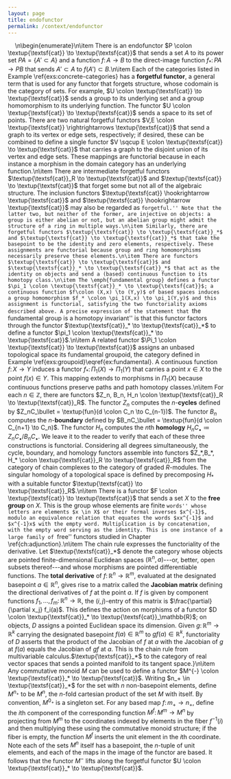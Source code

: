 ```yaml
---
layout: page
title: endofunctor
permalink: /context/endofunctor
---
```

$\quad$\n\begin{enumerate}\n\item There is an endofunctor $P \colon \textup{\textsf{cat}} \to \textup{\textsf{cat}}$ that sends a set $A$ to its power set $PA = \{ A' \subset A\}$ and a function $f \colon A \to B$ to the direct-image function $f_* \colon PA \to PB$ that sends $A' \subset A$ to $f(A') \subset B$.\n\item Each of the categories listed in Example \ref{exs:concrete-categories} has a **forgetful functor**, a general term that is used for any functor that forgets structure, whose codomain is the category of sets. For example, $U \colon \textup{\textsf{cat}} \to \textup{\textsf{cat}}$ sends a group to its underlying set and a group homomorphism to its underlying function. The functor $U \colon \textup{\textsf{cat}} \to \textup{\textsf{cat}}$ sends a space to its set of points. There are two natural forgetful functors $V,E \colon \textup{\textsf{cat}} \rightrightarrows \textup{\textsf{cat}}$ that send a graph to its vertex or edge sets, respectively; if desired, these can be combined to define a single functor $V \sqcup E \colon \textup{\textsf{cat}} \to \textup{\textsf{cat}}$ that carries a graph to the disjoint union of its vertex and edge sets. These mappings are functorial because in each instance a morphism in the domain category has an underlying function.\n\item There are intermediate forgetful functors $\textup{\textsf{cat}}_R \to \textup{\textsf{cat}}$ and $\textup{\textsf{cat}} \to \textup{\textsf{cat}}$ that forget some but not all of the algebraic structure. The inclusion functors $\textup{\textsf{cat}} \hookrightarrow \textup{\textsf{cat}}$ and $\textup{\textsf{cat}} \hookrightarrow \textup{\textsf{cat}}$ may also be regarded as ``forgetful.'' Note that the latter two, but neither of the former, are injective on objects: a group is either abelian or not, but an abelian group might admit the structure of a ring in multiple ways.\n\item Similarly, there are forgetful functors $\textup{\textsf{cat}} \to \textup{\textsf{cat}}_*$ and $\textup{\textsf{cat}} \to \textup{\textsf{cat}}_*$ that take the basepoint to be the identity and zero elements, respectively. These assignments are functorial because group and ring homomorphisms necessarily preserve these elements.\n\item There are functors $\textup{\textsf{cat}} \to \textup{\textsf{cat}}$ and $\textup{\textsf{cat}}_* \to \textup{\textsf{cat}}_*$ that act as the identity on objects and send a (based) continuous function to its homotopy class.\n\item The \emph{fundamental group} defines a functor $\pi_1 \colon \textup{\textsf{cat}}_* \to \textup{\textsf{cat}}$; a continuous function $f\colon (X,x) \to (Y,y)$ of based spaces induces a group homomorphism $f_* \colon \pi_1(X,x) \to \pi_1(Y,y)$ and this assignment is functorial, satisfying the two functoriality axioms described above. A precise expression of the statement that ``the fundamental group is a homotopy invariant'' is that this functor factors through the functor $\textup{\textsf{cat}}_* \to \textup{\textsf{cat}}_*$ to define a functor $\pi_1 \colon \textup{\textsf{cat}}_* \to \textup{\textsf{cat}}$.\n\item A related functor $\Pi_1 \colon \textup{\textsf{cat}} \to \textup{\textsf{cat}}$ assigns an unbased topological space its fundamental groupoid, the category defined in Example \ref{exs:groupoid}\eqref{ex:fundamental}. A continuous function $f \colon X \to Y$ induces a functor $f_* \colon \Pi_1(X) \to \Pi_1(Y)$ that carries a point $x \in X$ to the point $f(x) \in Y$. This mapping extends to morphisms in $\Pi_1(X)$ because continuous functions preserve paths and path homotopy classes.\n\item For each $n \in \mathbb{Z}$, there are functors $Z_n, B_n, H_n \colon \textup{\textsf{cat}}_R \to \textup{\textsf{cat}}_R$. The functor $Z_n$ computes the $n$-**cycles** defined by $Z_nC_\bullet = \textup{fun}(d \colon C_n \to C_{n-1})$. The functor $B_n$ computes the $n$-**boundary** defined by $B_nC_\bullet = \textup{fun}(d \colon C_{n+1} \to C_n)$. The functor $H_n$ computes the $n$th **homology** $H_nC_\bullet \coloneqq Z_nC_\bullet / B_nC_\bullet$. We leave it to the reader to verify that each of these three constructions is functorial. Considering all degrees simultaneously, the cycle, boundary, and homology functors assemble into functors $Z_*,B_*, H_* \colon \textup{\textsf{cat}}_R \to \textup{\textsf{cat}}_R$ from the category of chain complexes to the category of graded $R$-modules. The singular homology of a topological space is defined by precomposing $H_*$ with a suitable functor $\textup{\textsf{cat}} \to \textup{\textsf{cat}}_R$.\n\item There is a functor $F \colon \textup{\textsf{cat}} \to \textup{\textsf{cat}}$ that sends a set $X$ to the **free group** on $X$. This is the group whose elements are finite ``words'' whose letters are elements $x \in X$ or their formal inverses $x^{-1}$, modulo an equivalence relation that equates the words $xx^{-1}$ and $x^{-1}x$ with the empty word. Multiplication is by concatenation, with the empty word serving as the identity. This is one instance of a large family of ``free'' functors studied in Chapter \ref{ch:adjunction}.\n\item The chain rule expresses the functoriality of the derivative. Let $\textup{\textsf{cat}}_*$ denote the category whose objects are pointed finite-dimensional Euclidean spaces $(\mathbb{R}^n,a)$---or, better, open subsets thereof---and whose morphisms are pointed differentiable functions. The **total derivative** of $f \colon \mathbb{R}^n \to \mathbb{R}^m$, evaluated at the designated basepoint $a \in \mathbb{R}^n$,  gives rise to a matrix called the **Jacobian matrix** defining the directional derivatives of $f$ at the point $a$. If $f$ is given by component functions $f_1,\ldots, f_m \colon \mathbb{R}^n \to \mathbb{R}$, the $(i,j)$-entry of this matrix is $\frac{\partial}{\partial x_j} f_i(a)$.  This defines the action on morphisms of a functor $D \colon \textup{\textsf{cat}}_* \to \textup{\textsf{cat}}_\mathbb{R}$; on objects, $D$ assigns a pointed Euclidean space its dimension. Given $g \colon \mathbb{R}^m \to \mathbb{R}^k$ carrying the designated basepoint $f(a) \in \mathbb{R}^m$ to $gf(a) \in \mathbb{R}^k$, functoriality of $D$ asserts that the product of the Jacobian of $f$ at $a$ with the Jacobian of $g$ at $f(a)$ equals the Jacobian of $gf$ at $a$. This is the chain rule from multivariable calculus.$\textup{\textsf{cat}}_*$ to the category of real vector spaces that sends a pointed manifold to its tangent space.}\n\item Any commutative monoid $M$ can be used to define a functor $M^{-} \colon \textup{\textsf{cat}}_* \to \textup{\textsf{cat}}$. Writing $n_+ \in \textup{\textsf{cat}}_*$ for the set with $n$ non-basepoint elements, define $M^{n_+}$ to be $M^n$, the $n$-fold cartesian product of the set $M$ with itself. By convention, $M^{0_+}$ is a singleton set. For any based map $f \colon m_+ \to n_+$, define the $i$th component of the corresponding function $M^f \colon M^m \to M^n$ by projecting from $M^m$ to the coordinates indexed by elements in the fiber $f^{-1}(i)$ and then multiplying these using the commutative monoid structure; if the fiber is empty, the function $M^f$ inserts the unit element in the $i$th coordinate. Note each of the sets $M^n$ itself has a basepoint, the $n$-tuple of unit elements, and each of the maps in the image of the functor are based. It follows that the functor $M^{-}$ lifts along the forgetful functor $U \colon \textup{\textsf{cat}}_* \to \textup{\textsf{cat}}$.
